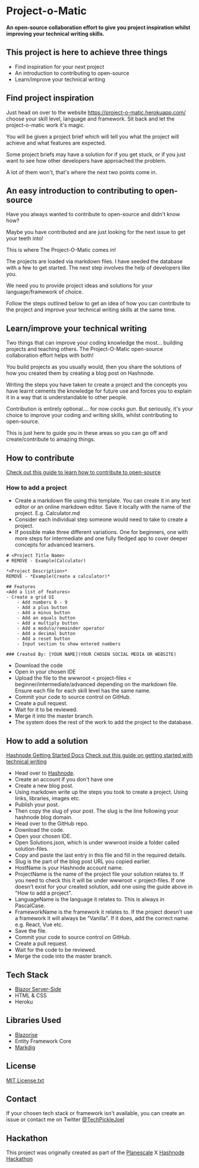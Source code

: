 # Project-o-Matic

**An open-source collaboration effort to give you project inspiration whilst improving your technical writing skills.**

## This project is here to achieve three things

- Find inspiration for your next project
- An introduction to contributing to open-source
- Learn/improve your technical writing

## Find project inspiration

Just head on over to the website https://project-o-matic.herokuapp.com/ choose your skill level, language and framework. Sit back and let the project-o-matic work it's magic.

You will be given a project brief which will tell you what the project will achieve and what features are expected.

Some project briefs may have a solution for if you get stuck, or if you just want to see how other developers have approached the problem.

A lot of them won't, that's where the next two points come in.

## An easy introduction to contributing to open-source

Have you always wanted to contribute to open-source and didn't know how?

Maybe you have contributed and are just looking for the next issue to get your teeth into!

This is where The Project-O-Matic comes in!

The projects are loaded via markdown files. I have seeded the database with a few to get started. The next step involves the help of developers like you.

We need you to provide project ideas and solutions for your language/framework of choice.

Follow the steps outlined below to get an idea of how you can contribute to the project and improve your technical writing skills at the same time.

## Learn/improve your technical writing

Two things that can improve your coding knowledge the most... building projects and teaching others. The Project-O-Matic open-source collaboration effort helps with both!

You build projects as you usually would, then you share the solutions of how you created them by creating a blog post on Hashnode.

Writing the steps you have taken to create a project and the concepts you have learnt cements the knowledge for future use and forces you to explain it in a way that is understandable to other people.

Contribution is entirely optional.... for now *cocks gun*. But seriously, it's your choice to improve your coding and writing skills, whilst contributing to open-source.

This is just here to guide you in these areas so you can go off and create/contribute to amazing things.

## How to contribute

[Check out this guide to learn how to contribute to open-source](https://opensource.guide/how-to-contribute/)

### How to add a project

- Create a markdown file using this template. You can create it in any text editor or an online markdown editor. Save it locally with the name of the project. E.g. Calculator.md
- Consider each individual step someone would need to take to create a project.
- If possible make three different variations. One for beginners, one with more steps for intermediate and one fully fledged app to cover deeper concepts for advanced learners.


```
# <Project Title Name> 
# REMOVE - Example(Calculator)

*<Project Description>*
REMOVE - *Example(Create a calculator)*

## Features
<Add a list of features>
- Create a grid UI
	- Add numbers 0 - 9
	- Add a plus button
	- Add a minus button
	- Add an equals button
	- Add a multiply button
	- Add a modulo/remainder operator
	- Add a decimal button
	- Add a reset button
	- Input section to show entered numbers

### Created By: [YOUR NAME](YOUR CHOSEN SOCIAL MEDIA OR WEBSITE) 
```

- Download the code
- Open in your chosen IDE
- Upload the file to the wwwroot < project-files < beginner/intermediate/advanced depending on the markdown file. Ensure each file for each skill level has the same name.
- Commit your code to source control on GitHub.
- Create a pull request.
- Wait for it to be reviewed.
- Merge it into the master branch.
- The system does the rest of the work to add the project to the database.

## How to add a solution

[Hashnode Getting Started Docs](https://support.hashnode.com/docs/)
[Check out this guide on getting started with technical writing](https://alexandriastech.hashnode.dev/what-you-should-know-about-technical-writing-and-get-paid)

- Head over to [Hashnode](https://hashnode.com/).
- Create an account if you don't have one
- Create a new blog post.
- Using markdown write up the steps you took to create a project. Using links, libraries, images etc.
- Publish your post.
- Then copy the slug of your post. The slug is the line following your hashnode blog domain.
- Head over to the GitHub repo.
- Download the code.
- Open your chosen IDE.
- Open Solutions.json, which is under wwwroot inside a folder called solution-files.
- Copy and paste the last entry in this file and fill in the required details.
- Slug is the part of the blog post URL you copied earlier.
- HostName is your Hashnode account name.
- ProjectName is the name of the project file your solution relates to. If you need to check this it will be under wwwroot < project-files. If one doesn't exist for your created solution, add one using the guide above in "How to add a project".
- LanguageName is the language it relates to. This is always in PascalCase.
- FrameworkName is the framework it relates to. If the project doesn't use a framework it will always be "Vanilla". If it does, add the correct name. e.g. React, Vue etc.
- Save the file.
- Commit your code to source control on GitHub.
- Create a pull request.
- Wait for the code to be reviewed.
- Merge the code into the master branch.


## Tech Stack
- [Blazor Server-Side](https://github.com/dotnet/blazor)
- HTML & CSS
- Heroku

## Libraries Used
- [Blazorise](https://github.com/Megabit/Blazorise)
- Entity Framework Core
- [Markdig](https://github.com/xoofx/markdig)

## License
[MIT License.txt](https://github.com/JoelPickin/ProjectOMatic/files/9226451/MIT.License.txt)

## Contact

If your chosen tech stack or framework isn't available, you can create an issue or contact me on Twitter [@TechPickleJoel](https://twitter.com/TechPickleJoel)

## Hackathon

This project was originally created as part of the [Planescale](https://planetscale.com/) X [Hashnode Hackathon](https://townhall.hashnode.com/planetscale-hackathon)
